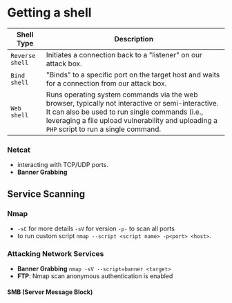 # Getting a shell

**Shell Type** | **Description**
|--|--|
`Reverse shell` | Initiates a connection back to a "listener" on our attack box.
`Bind shell` | "Binds" to a specific port on the target host and waits for a connection from our attack box.
`Web shell` | Runs operating system commands via the web browser, typically not interactive or semi-interactive. It can also be used to run single commands (i.e., leveraging a file upload vulnerability and uploading a `PHP` script to run a single command.

### Netcat
- interacting with TCP/UDP ports.
- **Banner Grabbing** 
## Service Scanning
### Nmap
- `-sC` for more details `-sV` for version `-p-` to scan all ports 
- to run custom script `nmap --script <script name> -p<port> <host>`.
### Attacking Network Services
- **Banner Grabbing** `nmap -sV --script=banner <target>`  
- **FTP**: Nmap scan anonymous authentication is enabled
#### SMB (Server Message Block)

<!--stackedit_data:
eyJoaXN0b3J5IjpbLTExNDIwNDQ1MDUsLTEwMDEzNzAwNDIsLT
E1OTM5MDQyMzIsNjgyNzAyNjU4LC01NzgzMjExOTAsODExMDY5
MDE1LC0yMDg4NzQ2NjEyXX0=
-->